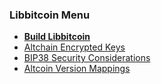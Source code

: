 ### Libbitcoin Menu
* **[Build Libbitcoin](Build)**
* [Altchain Encrypted Keys](Altchain-Encrypted-Private-Keys)
* [BIP38 Security Considerations](BIP38-Security-Considerations)
* [Altcoin Version Mappings](Altcoin-Version-Mappings)